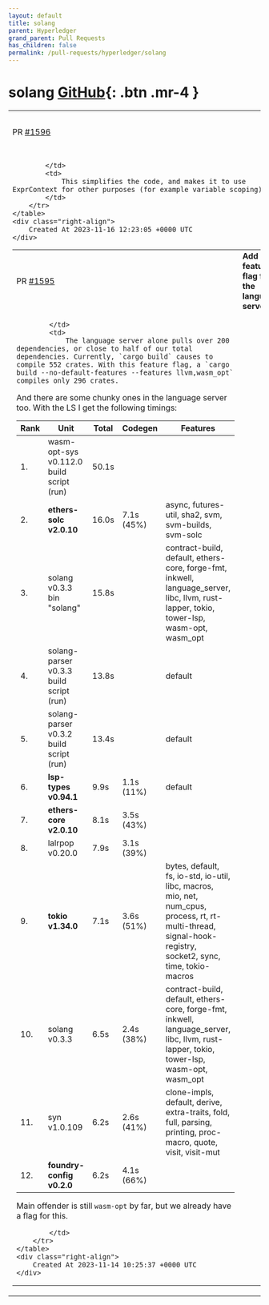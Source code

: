 ```yaml
---
layout: default
title: solang
parent: Hyperledger
grand_parent: Pull Requests
has_children: false
permalink: /pull-requests/hyperledger/solang
---
```


# solang <span class="fs-3 right-align">[GitHub](https://github.com/hyperledger/solang){: .btn .mr-4 }</span>


<div>
    <table>
        <tr>
            <td>
                PR <a href="https://github.com/hyperledger/solang/pull/1596" class=".btn">#1596</a>
            </td>
            <td>
                <b>
                    Move LoopScopes into ExprContext
                </b>
            </td>
        </tr>
        <tr>
            <td>
                
            </td>
            <td>
                This simplifies the code, and makes it to use ExprContext for other purposes (for example variable scoping).
            </td>
        </tr>
    </table>
    <div class="right-align">
        Created At 2023-11-16 12:23:05 +0000 UTC
    </div>
</div>

<div>
    <table>
        <tr>
            <td>
                PR <a href="https://github.com/hyperledger/solang/pull/1595" class=".btn">#1595</a>
            </td>
            <td>
                <b>
                    Add a feature flag for the language server
                </b>
            </td>
        </tr>
        <tr>
            <td>
                
            </td>
            <td>
                The language server alone pulls over 200 dependencies, or close to half of our total dependencies. Currently, `cargo build` causes to compile 552 crates. With this feature flag, a `cargo build --no-default-features --features llvm,wasm_opt` compiles only 296 crates.

And there are some chunky ones in the language server too. With the LS I get the following timings:

|Rank| Unit | Total | Codegen | Features
|-- | -- | -- | -- | --
|1. | wasm-opt-sys v0.112.0 build script (run) | 50.1s |   |  
|2. | **ethers-solc v2.0.10** | 16.0s | 7.1s (45%) | async, futures-util, sha2, svm, svm-builds, svm-solc
|3. | solang v0.3.3 bin "solang" | 15.8s |   | contract-build, default, ethers-core, forge-fmt, inkwell,  language_server, libc, llvm, rust-lapper, tokio, tower-lsp, wasm-opt,  wasm_opt
|4. | solang-parser v0.3.3 build script (run) | 13.8s |   | default
|5. | solang-parser v0.3.2 build script (run) | 13.4s |   | default
|6. | **lsp-types v0.94.1** | 9.9s | 1.1s (11%) | default
|7. | **ethers-core v2.0.10** | 8.1s | 3.5s (43%) |  
|8. | lalrpop v0.20.0 | 7.9s | 3.1s (39%) |  
|9. | **tokio v1.34.0** | 7.1s | 3.6s (51%) | bytes, default, fs, io-std, io-util, libc, macros, mio, net,  num_cpus, process, rt, rt-multi-thread, signal-hook-registry, socket2,  sync, time, tokio-macros
|10. | solang v0.3.3 | 6.5s | 2.4s (38%) | contract-build, default, ethers-core, forge-fmt, inkwell,  language_server, libc, llvm, rust-lapper, tokio, tower-lsp, wasm-opt,  wasm_opt
|11. | syn v1.0.109 | 6.2s | 2.6s (41%) | clone-impls, default, derive, extra-traits, fold, full, parsing, printing, proc-macro, quote, visit, visit-mut
|12. | **foundry-config v0.2.0** | 6.2s | 4.1s (66%) | 


Main offender is still `wasm-opt` by far, but we already have a flag for this.




            </td>
        </tr>
    </table>
    <div class="right-align">
        Created At 2023-11-14 10:25:37 +0000 UTC
    </div>
</div>

